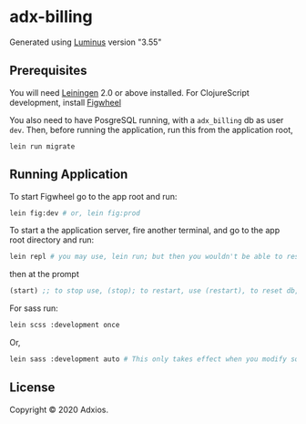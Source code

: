 # adx-billing

Generated using [Luminus][1] version "3.55"


## Prerequisites

You will need [Leiningen][2] 2.0 or above installed. For ClojureScript development, install [Figwheel][3]

You also need to have PosgreSQL running, with a `adx_billing` db as user `dev`. Then, before running the application, run this from the application root,

```
lein run migrate
```

[1]: https://luminusweb.com/
[2]: https://figwheel.org/
[3]: https://github.com/technomancy/leiningen

## Running Application

To start Figwheel go to the app root and run:

```bash
lein fig:dev # or, lein fig:prod
```

To start a the application server, fire another terminal, and go to the app root directory and run:

```bash
lein repl # you may use, lein run; but then you wouldn't be able to restart/reset-db/etc., quickly.
```

then at the prompt

```clojure
(start) ;; to stop use, (stop); to restart, use (restart), to reset db, use (reset-db)
```

For sass run:

```bash
lein scss :development once
```

Or,

```bash
lein sass :development auto # This only takes effect when you modify something
```

## License

Copyright © 2020 Adxios.
